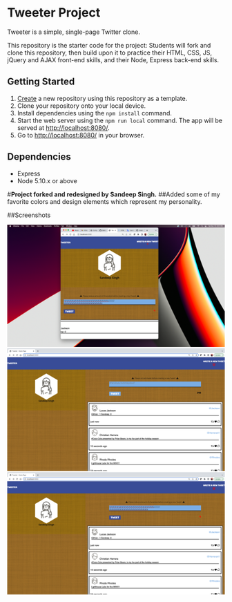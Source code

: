 # Tweeter Project

Tweeter is a simple, single-page Twitter clone.

This repository is the starter code for the project: Students will fork and clone this repository, then build upon it to practice their HTML, CSS, JS, jQuery and AJAX front-end skills, and their Node, Express back-end skills.

## Getting Started

1. [Create](https://docs.github.com/en/repositories/creating-and-managing-repositories/creating-a-repository-from-a-template) a new repository using this repository as a template.
2. Clone your repository onto your local device.
3. Install dependencies using the `npm install` command.
3. Start the web server using the `npm run local` command. The app will be served at <http://localhost:8080/>.
4. Go to <http://localhost:8080/> in your browser.

## Dependencies

- Express
- Node 5.10.x or above

#**Project forked and redesigned by Sandeep Singh.**
##Added some of my favorite colors and design elements which represent my personality.

##Screenshots


![Screenshot of minimized window](https://github.com/sandeepkaurs/tweeter/blob/master/docs/Screenshot%201.png)
![Screenshot of normal tweeter page](https://github.com/sandeepkaurs/tweeter/blob/master/docs/Screenshot%20Normal.png)
![Screenshot of too many characters](https://github.com/sandeepkaurs/tweeter/blob/master/docs/Screenshot-Too%20many%20characters.png)